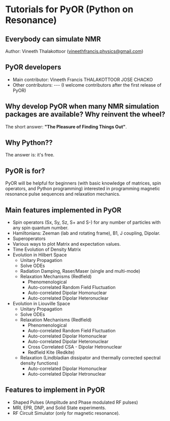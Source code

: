 # Tutorials for PyOR (Python on Resonance)
## Everybody can simulate NMR
Author: Vineeth Thalakottoor (vineethfrancis.physics@gmail.com)

## PyOR developers
- Main contributor: Vineeth Francis THALAKOTTOOR JOSE CHACKO
- Other contributors: --- (I welcome contributors after the first release of PyOR)

## Why develop PyOR when many NMR simulation packages are available? Why reinvent the wheel?
The short answer: **"The Pleasure of Finding Things Out"**.

## Why Python??
The answer is: it's free.

## PyOR is for?
PyOR will be helpful for beginners (with basic knowledge of matrices, spin operators, and Python programming) interested in programming magnetic resonance pulse sequences and relaxation mechanics.

## Main features implemented in PyOR
- Spin operators (Sx, Sy, Sz, S+ and S-) for any number of particles with any spin quantum number.
- Hamiltonians: Zeeman (lab and rotating frame), B1, J coupling, Dipolar.
- Superoperators
- Various ways to plot Matrix and expectation values.
-  Time Evolution of Density Matrix
  - Evolution in Hilbert Space
    - Unitary Propagation
    - Solve ODEs
    - Radiation Damping, Raser/Maser (single and multi-mode)
    - Relaxation Mechanisms (Redfield)
      - Phenomenological
      - Auto-correlated Random Field Fluctuation
      - Auto-correlated Dipolar Homonuclear
      - Auto-correlated Dipolar Heteronuclear
  - Evolution in Liouville Space
    - Unitary Propagation
    - Solve ODEs
    - Relaxation Mechanisms (Redfield)
      - Phenomenological
      - Auto-correlated Random Field Fluctuation
      - Auto-correlated Dipolar Homonuclear
      - Auto-correlated Dipolar Heteronuclear
      - Cross Correlated CSA - Dipolar Hetronuclear
      - Redfield Kite (Redkite)
    - Relaxation (Lindbladian dissipator and thermally corrected spectral density functions)
      - Auto-correlated Dipolar Homonuclear
      - Auto-correlated Dipolar Hetronuclear

## Features to implement in PyOR
- Shaped Pulses (Amplitude and Phase modulated RF pulses)
- MRI, EPR, DNP, and Solid State experiments.
- RF Circuit Simulator (only for magnetic resonance).
